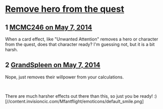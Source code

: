 # [Remove hero from the quest](https://community.fantasyflightgames.com/topic/105676-remove-hero-from-the-quest/)

## 1 [MCMC246 on May 7, 2014](https://community.fantasyflightgames.com/topic/105676-remove-hero-from-the-quest/?do=findComment&comment=1075224)

When a card effect, like "Unwanted Attention" removes a hero or character from the quest, does that character ready? I'm guessing not, but it is a bit harsh. 

## 2 [GrandSpleen on May 7, 2014](https://community.fantasyflightgames.com/topic/105676-remove-hero-from-the-quest/?do=findComment&comment=1075225)

Nope, just removes their willpower from your calculations.

 

There are much harsher effects out there than this, so just you be ready! :) [//content.invisioncic.com/Mfantflight/emoticons/default_smile.png]

